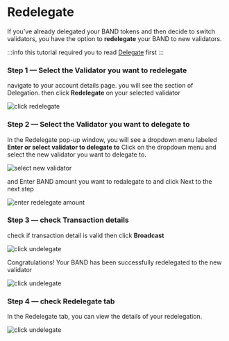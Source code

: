 # Redelegate

If you've already delegated your BAND tokens and then decide to switch validators, you have the option to **redelegate** your BAND to new validators.

:::info
this tutorial required you to read [Delegate](./02-delegate.md) first
:::

### Step 1 — Select the Validator you want to redelegate

navigate to your account details page. you will see the section of Delegation. then click **Redelegate** on your selected validator

![click redelegate](/img/staking/redelegate_section.png)

### Step 2 — Select the Validator you want to delegate to

In the Redelegate pop-up window, you will see a dropdown menu labeled **Enter or select validator to delegate to** Click on the dropdown menu and select the new validator you want to delegate to.

![select new validator](/img/staking/redelegate_to.png)

and Enter BAND amount you want to redalegate to and click Next to the next step

![enter redelegate amount](/img/staking/redelegate_enter_amount.png)

### Step 3 — check Transaction details

check if transaction detail is valid then click **Broadcast**

![click undelegate](/img/staking/redelegate_transaction_detail.png)

Congratulations! Your BAND has been successfully redelegated to the new validator

![click undelegate](/img/staking/undelegate_transaction_success.png)

### Step 4 — check Redelegate tab

In the Redelegate tab, you can view the details of your redelegation.

![click undelegate](/img/staking/redelegate_details.png)
